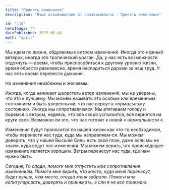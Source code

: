 ```yaml
---
title: "Принять изменения"
description: "Язык освобождения от созависимости - Принять изменения"

id: "110"
heroImage: ""
datePublished: 2023-05-04
moth: "april"
---
```


Мы идем по жизни, обдуваемые ветром изменений. Иногда это нежный ветерок,
иногда это тропический ураган. Да, у нас есть возможности отдохнуть — время,
чтобы приспособиться к другому уровню жизни, время обрести равновесие, время
насладиться дарами за наш труд. У нас есть время перевести дыхание.

Но изменения неизбежны и желаемы.

Иногда, когда начинает шелестеть ветер изменений, мы не уверены, что это к
лучшему. Мы можем называть это особым или временным состоянием и быть
уверенными, что нас вернут к _нормальному_ состоянию. Иногда мы
сопротивляемся. Мы втягиваем голову и боремся с ветром, надеясь, что все скоро
успокоится, все вернется на круги своя. Возможно ли это, что нас готовят к
новой _«_ _нормальности_ _«._

Изменения будут проносится по нашей жизни как что-то необходимое, чтобы
перенести нас туда, куда мы направляем-ся. Мы можем доверять, что у нашей
Высшей Силы есть свой план, даже если мы не знаем, куда ведут нас изменения.
Мы можем верить, что происходящее изменение является хорошим. Ветры перенесут
нас туда, где нам нужно быть.

_Сегодня,_ _Го_ _споди,_ _помоги_ _мне_ _отпустить_ _мое_ _сопротивление_
_изменениям._ _Помоги_ _мне_ _верить,_ _что_ _место,_ _куда_ _меня_
_перенесут,_ _будет_ _лучше,_ _чем_ _место,_ _откуда_ _меня_ _забрали._
_Помоги_ _мне_ _капитулировать,_ _доверять_ _и_ _принимать,_ _е_ _сли_ _я_
_не_ _все_ _понимаю._

